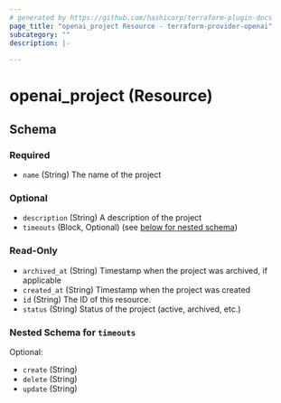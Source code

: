 ```yaml
---
# generated by https://github.com/hashicorp/terraform-plugin-docs
page_title: "openai_project Resource - terraform-provider-openai"
subcategory: ""
description: |-
  
---
```


# openai_project (Resource)





<!-- schema generated by tfplugindocs -->
## Schema

### Required

- `name` (String) The name of the project

### Optional

- `description` (String) A description of the project
- `timeouts` (Block, Optional) (see [below for nested schema](#nestedblock--timeouts))

### Read-Only

- `archived_at` (String) Timestamp when the project was archived, if applicable
- `created_at` (String) Timestamp when the project was created
- `id` (String) The ID of this resource.
- `status` (String) Status of the project (active, archived, etc.)

<a id="nestedblock--timeouts"></a>
### Nested Schema for `timeouts`

Optional:

- `create` (String)
- `delete` (String)
- `update` (String)
